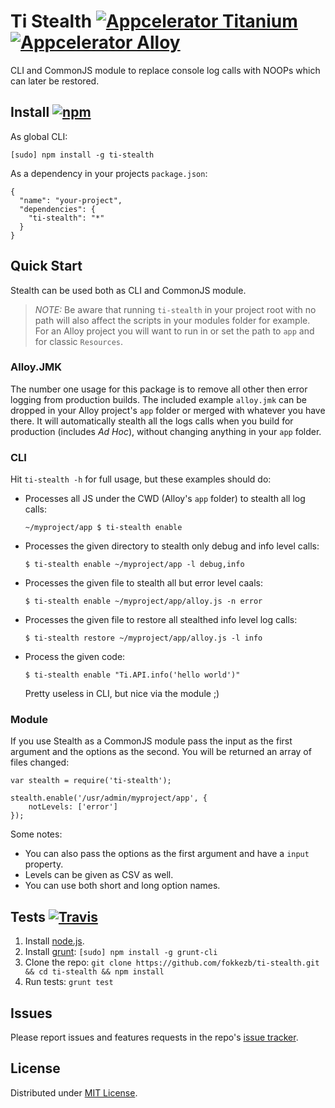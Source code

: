 # Ti Stealth [![Appcelerator Titanium](http://www-static.appcelerator.com/badges/titanium-git-badge-sq.png)](http://appcelerator.com/titanium/) [![Appcelerator Alloy](http://www-static.appcelerator.com/badges/alloy-git-badge-sq.png)](http:/appcelerator.com/alloy/)
 
CLI and CommonJS module to replace console log calls with NOOPs which can later be restored.

## Install [![npm](http://img.shields.io/npm/v/ti-stealth.png)](https://www.npmjs.org/package/ti-stealth)

As global CLI:

```
[sudo] npm install -g ti-stealth
```

As a dependency in your projects `package.json`:

```
{
  "name": "your-project",
  "dependencies": {
    "ti-stealth": "*"
  }
}
```

## Quick Start
Stealth can be used both as CLI and CommonJS module.

> *NOTE:* Be aware that running `ti-stealth` in your project root with no path will also affect the scripts in your modules folder for example. For an Alloy project you will want to run in or set the path to `app` and for classic `Resources`.

### Alloy.JMK
The number one usage for this package is to remove all other then error logging from production builds. The included example `alloy.jmk` can be dropped in your Alloy project's `app` folder or merged with whatever you have there. It will automatically stealth all the logs calls when you build for production (includes *Ad Hoc*), without changing anything in your `app` folder.

### CLI
Hit `ti-stealth -h` for full usage, but these examples should do:

- Processes all JS under the CWD (Alloy's `app` folder) to stealth all log calls:

	```
	~/myproject/app $ ti-stealth enable
	```
	
- Processes the given directory to stealth only debug and info level calls:

	```
	$ ti-stealth enable ~/myproject/app -l debug,info
	```
	
- Processes the given file to stealth all but error level caals:

	```
	$ ti-stealth enable ~/myproject/app/alloy.js -n error
	```	
	
- Processes the given file to restore all stealthed info level log calls:

	```
	$ ti-stealth restore ~/myproject/app/alloy.js -l info
	```	
	
- Process the given code:

	```
	$ ti-stealth enable "Ti.API.info('hello world')"
	```
	
	Pretty useless in CLI, but nice via the module ;)


### Module
If you use Stealth as a CommonJS module pass the input as the first argument and the options as the second. You will be returned an array of files changed:

```
var stealth = require('ti-stealth');

stealth.enable('/usr/admin/myproject/app', {
	notLevels: ['error']
});
```

Some notes:

- You can also pass the options as the first argument and have a `input` property.
- Levels can be given as CSV as well.
- You can use both short and long option names.

## Tests [![Travis](http://img.shields.io/travis/FokkeZB/ti-stealth.png)](https://travis-ci.org/FokkeZB/ti-stealth)

1. Install [node.js](http://nodejs.org/).
2. Install [grunt](http://gruntjs.com/): `[sudo] npm install -g grunt-cli`
3. Clone the repo: `git clone https://github.com/fokkezb/ti-stealth.git && cd ti-stealth && npm install`
4. Run tests: `grunt test`

## Issues

Please report issues and features requests in the repo's [issue tracker](https://github.com/fokkezb/ti-stealth/issues).

## License

Distributed under [MIT License](LICENSE).

